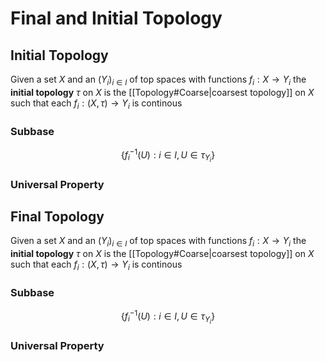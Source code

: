 # Final and Initial Topology
## Initial Topology
Given a set $X$ and an  $(Y_i)_{i \in I}$ of top spaces with functions $f_i: X \to Y_i$
the **initial topology** $\tau$ on $X$ is the [[Topology#Coarse|coarsest topology]] on $X$ such that each
$f_i: (X,\tau) \to Y_i$ is continous

### Subbase
$$\big\{f_{i}^{-1}(U): i \in I, U \in \tau_{Y_i} \big\}$$

### Universal Property



## Final Topology
Given a set $X$ and an  $(Y_i)_{i \in I}$ of top spaces with functions $f_i: X \to Y_i$
the **initial topology** $\tau$ on $X$ is the [[Topology#Coarse|coarsest topology]] on $X$ such that each
$f_i: (X,\tau) \to Y_i$ is continous

### Subbase
$$\big\{f_{i}^{-1}(U): i \in I, U \in \tau_{Y_i} \big\}$$

### Universal Property
